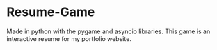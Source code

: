 # Resume-Game
Made in python with the pygame and asyncio libraries. This game is an interactive resume for my portfolio website.
